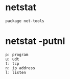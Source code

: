 # netstat
    package net-tools

# netstat -putnl
    p: program
    u: udt
    t: tcp
    n: ip address
    l: listen

